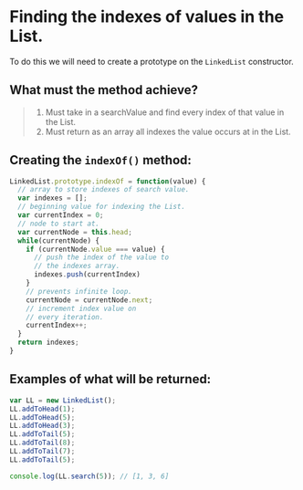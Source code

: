 # Finding the indexes of values in the List.

To do this we will need to create a prototype on the `LinkedList` constructor.

## What must the method achieve?
> 1. Must take in a searchValue and find every index of that value in the List.
> 2. Must return as an array all indexes the value occurs at in the List.

## Creating the `indexOf()` method:
```javascript
LinkedList.prototype.indexOf = function(value) {
  // array to store indexes of search value.
  var indexes = [];
  // beginning value for indexing the List.
  var currentIndex = 0;
  // node to start at.
  var currentNode = this.head;
  while(currentNode) {
    if (currentNode.value === value) {
      // push the index of the value to
      // the indexes array.
      indexes.push(currentIndex)
    }
    // prevents infinite loop.
    currentNode = currentNode.next;
    // increment index value on
    // every iteration.
    currentIndex++;
  }
  return indexes;
}
```

## Examples of what will be returned:
```javascript
var LL = new LinkedList();
LL.addToHead(1);
LL.addToHead(5);
LL.addToHead(3);
LL.addToTail(5);
LL.addToTail(8);
LL.addToTail(7);
LL.addToTail(5);

console.log(LL.search(5)); // [1, 3, 6]
```


